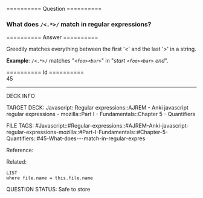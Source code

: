 ========== Question ==========  

### What does `/<.*>/` match in regular expressions?  

========== Answer ==========  

Greedily matches everything between the first '_<_' and the last '_>_' in a string.

**Example**: `/<.*>/` matches "_`<foo><bar>`_" in "_start `<foo><bar>` end_".

========== Id ==========  
45

---

DECK INFO

TARGET DECK: Javascript::Regular expressions::AJREM - Anki javascript regular expressions - mozilla::Part I - Fundamentals::Chapter 5 - Quantifiers

FILE TAGS: #Javascript::#Regular-expressions::#AJREM-Anki-javascript-regular-expressions-mozilla::#Part-I-Fundamentals::#Chapter-5-Quantifiers::#45-What-does---match-in-regular-expres

Reference:

Related:

```dataview
LIST
where file.name = this.file.name
```


QUESTION STATUS: Safe to store
